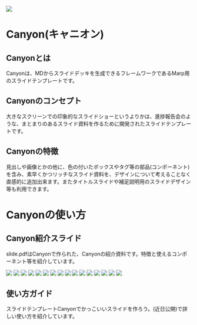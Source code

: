 ![](assets/logo.png)
# Canyon(キャニオン)
## Canyonとは
Canyonは、MDからスライドデッキを生成できるフレームワークであるMarp用のスライドテンプレートです。

## Canyonのコンセプト
大きなスクリーンでの印象的なスライドショーというよりかは、進捗報告会のような、まとまりのあるスライド資料を作るために開発されたスライドテンプレートです。

## Canyonの特徴
見出しや画像とかの他に、色の付いたボックスやタグ等の部品(コンポーネント)を含み、素早くかつリッチなスライド資料を、デザインについて考えることなく直感的に追加出来ます。またタイトルスライドや補足説明用のスライドデザイン等も利用できます。

# Canyonの使い方
## Canyon紹介スライド
slide.pdfはCanyonで作られた、Canyonの紹介資料です。特徴と使えるコンポーネント等を紹介しています。

![](slides/1.PNG)
![](slides/2.PNG)
![](slides/3.PNG)
![](slides/4.PNG)
![](slides/5.PNG)
![](slides/6.PNG)
![](slides/7.PNG)
![](slides/8.PNG)
![](slides/9.PNG)
![](slides/10.PNG)
![](slides/11.PNG)
![](slides/12.PNG)
![](slides/13.PNG)
![](slides/14.PNG)
![](slides/15.PNG)
![](slides/16.PNG)

## 使い方ガイド
スライドテンプレートCanyonでかっこいいスライドを作ろう。(近日公開)で詳しい使い方を紹介しています。